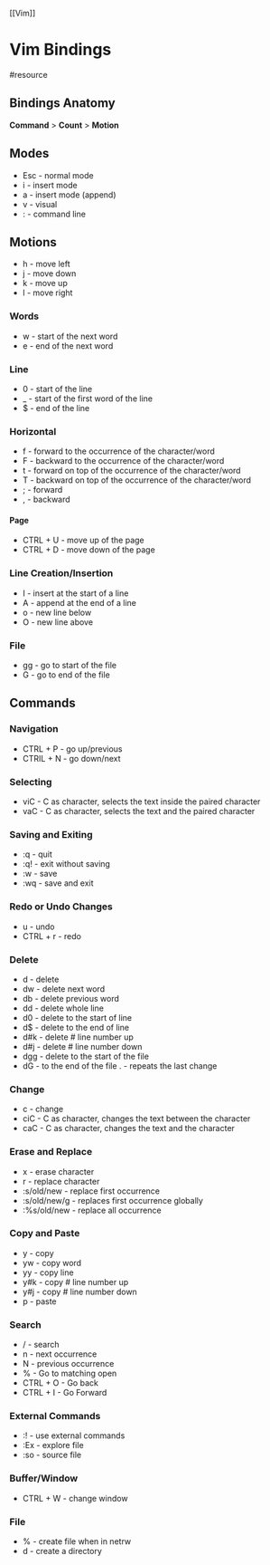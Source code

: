 [[Vim]]

# Vim Bindings
#resource 

## Bindings Anatomy
**Command** > **Count** > **Motion**

## Modes
- Esc - normal mode 
- i - insert mode 
- a - insert mode (append)
- v - visual 
- : - command line 

## Motions
- h - move left
- j - move down
- k - move up
- l - move right

### Words
- w - start of the next word
- e - end of the next word

### Line
- 0 - start of the line
- _ - start of the first word of the line
- $ - end of the line

### Horizontal
- f - forward to the occurrence of the character/word
- F - backward to the occurrence of the character/word
- t - forward on top of the occurrence of the character/word
- T - backward on top of the occurrence of the character/word
- ; - forward 
- , - backward 

#### Page 
- CTRL + U - move up of the page
- CTRL + D - move down of the page

### Line Creation/Insertion
- I - insert at the start of a line
- A - append at the end of a line
- o - new line below
- O - new line above

### File 
- gg - go to start of the file
- G - go to end of the file

## Commands 

### Navigation
- CTRL + P - go up/previous 
- CTRIL + N - go down/next

### Selecting
- viC - C as character, selects the text inside the paired character
- vaC - C as character, selects the text and the paired character

### Saving and Exiting
- :q - quit
- :q! - exit without saving
- :w - save
- :wq - save and exit

### Redo or Undo Changes
- u - undo
- CTRL + r - redo

### Delete 
- d - delete 
- dw - delete next word
- db - delete previous word 
- dd - delete whole line
- d0 - delete to the start of line
- d$ - delete to the end of line
- d#k - delete # line number up 
- d#j - delete # line number down
- dgg - delete to the start of the file
- dG -  to the end of the file . - repeats the last change 

### Change 
- c - change
- ciC - C as character, changes the text between the character 
- caC - C as character, changes the text and the character

### Erase and Replace
- x - erase character
- r - replace character
- :s/old/new - replace first occurrence
- :s/old/new/g - replaces first occurrence globally 
- :%s/old/new - replace all occurrence 

### Copy and Paste
- y - copy
- yw - copy  word
- yy - copy line
- y#k - copy # line number up 
- y#j - copy #  line number down
- p - paste

### Search  
- / - search
- n - next occurrence 
- N - previous  occurrence 
- % - Go to matching open
- CTRL + O - Go back 
- CTRL + I - Go Forward

### External Commands
- :! - use external commands
- :Ex - explore file
- :so - source file

### Buffer/Window
- CTRL + W - change window

### File 
- % - create file when in netrw
- d - create a directory